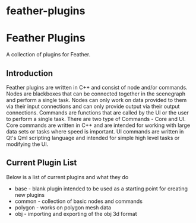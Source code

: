 # feather-plugins

Feather Plugins
=======

A collection of plugins for Feather.


Introduction
---------------
Feather plugins are written in C++ and consist of node and/or commands. Nodes are blackboxes that can be connected together in the scenegraph and perform a single task. Nodes can only work on data provided to them via their input connections and can only provide output via their output connections. Commands are functions that are called by the UI or the user to perform a single task. There are two type of Commands - Core and UI. Core commands are written in C++ and are intended for working with large data sets or tasks where speed is important. UI commands are written in Qt's Qml scripting language and intended for simple high level tasks or modifying the UI.

Current Plugin List
---------------
Below is a list of current plugins and what they do
* base - blank plugin intended to be used as a starting point for creating new plugins
* common - collection of basic nodes and commands
* polygon - works on polygon mesh data
* obj - importing and exporting of the obj 3d format
 
